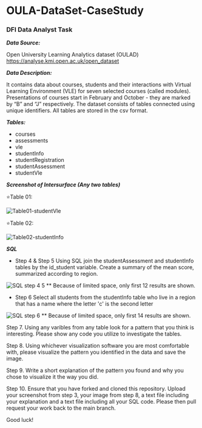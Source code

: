 # OULA-DataSet-CaseStudy
### DFI Data Analyst Task

***Data Source:***

Open University Learning Analytics dataset (OULAD)
https://analyse.kmi.open.ac.uk/open_dataset

***Data Description:***

It contains data about courses, students and their interactions with Virtual Learning Environment (VLE) for seven selected courses (called modules). Presentations of courses start in February and October - they are marked by “B” and “J” respectively. The dataset consists of tables connected using unique identifiers. All tables are stored in the csv format.

***Tables:***
- courses
- assessments
- vle
- studentInfo
- studentRegistration
- studentAssessment
- studentVle

***Screenshot of Intersurface (Any two tables)***

:star:Table 01:

![Table01-studentVle](https://user-images.githubusercontent.com/83144665/149256358-2ceeef46-aae7-4122-aa2b-d000e4c67516.png)

:star:Table 02:

![Table02-studentInfo](https://user-images.githubusercontent.com/83144665/149256386-5ac3decc-7874-4f31-99a4-89446447bb9d.png)

***SQL***

- Step 4 & Step 5
Using SQL join the studentAssessment and studentInfo tables by the id_student variable.
Create a summary of the mean score, summarized according to region.

![SQL step 4 5](https://user-images.githubusercontent.com/83144665/149257940-ef8479a1-1f55-445c-a362-f5b33da67277.png)
** Because of limited space, only first 12 results are shown. 

- Step 6
Select all students from the studentInfo table who live in a region that has a name where the letter 'c' is the second letter

![SQL step 6](https://user-images.githubusercontent.com/83144665/149258174-831422f8-3392-4a8f-b57b-a7f34f12c4be.png)
** Because of limited space, only first 14 results are shown. 

Step 7.
Using any varibles from any table look for a pattern that you think is interesting. Please show any code you utilize to investigate the tables.

Step 8.
Using whichever visualization software you are most comfortable with, please visualize the pattern you identified in the data and save the image.

Step 9.
Write a short explanation of the pattern you found and why you chose to visualize it the way you did.

Step 10.
Ensure that you have forked and cloned this repository. Upload your screenshot from step 3, your image from step 8, a text file including your explanation and a text file including all your SQL code. Please then pull request your work back to the main branch.

Good luck!
